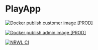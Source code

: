# PlayApp

[![Docker publish customer image [PROD]](https://github.com/PlaySystems-Integrator/Play.App/actions/workflows/customer-build-deploy-prod.yml/badge.svg)](https://github.com/PlaySystems-Integrator/Play.App/actions/workflows/customer-build-deploy-prod.yml)

[![Docker publish admin image [PROD]](https://github.com/PlaySystems-Integrator/Play.App/actions/workflows/admin-build-deploy-prod.yml/badge.svg)](https://github.com/PlaySystems-Integrator/Play.App/actions/workflows/admin-build-deploy-prod.yml)

[![NRWL CI](https://github.com/PlaySystems-Integrator/Play.App/actions/workflows/nx.yml/badge.svg)](https://github.com/PlaySystems-Integrator/Play.App/actions/workflows/nx.yml)
